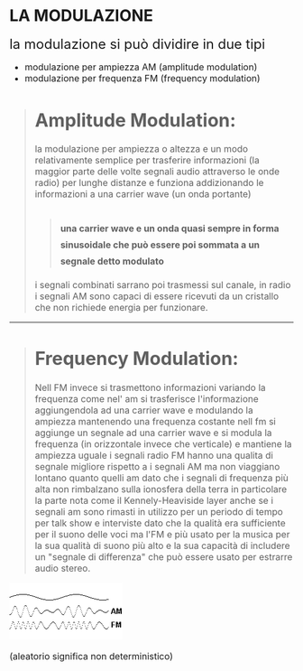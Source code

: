 # LA MODULAZIONE

<font size="5"> la modulazione si può dividire in due tipi <font size="3">

- modulazione per ampiezza AM (amplitude modulation)
- modulazione per frequenza FM (frequency modulation)


> # Amplitude Modulation:
> la modulazione per ampiezza o altezza e un modo relativamente semplice per trasferire informazioni (la maggior parte delle volte segnali audio attraverso le onde radio) per lunghe distanze e funziona addizionando le informazioni a una carrier wave (un onda portante)
>><font size="3">una carrier wave e un onda quasi sempre in forma sinusoidale che può essere poi sommata a un segnale detto modulato
>>----
>i segnali combinati sarrano poi trasmessi sul canale, in radio i segnali AM sono capaci di essere ricevuti da un cristallo che non richiede energia per funzionare.
----
># Frequency Modulation:
>Nell FM invece si trasmettono informazioni variando la frequenza come nel' am si trasferisce l'informazione aggiungendola ad una carrier wave e modulando la ampiezza mantenendo una frequenza costante nell fm si aggiunge un segnale ad una carrier wave e si modula la frequenza (in orizzontale invece che verticale) e mantiene la ampiezza uguale i segnali radio FM hanno una qualita di segnale migliore rispetto a i segnali AM ma non viaggiano lontano quanto quelli am dato che i segnali di frequenza più alta non rimbalzano sulla ionosfera della terra in particolare la parte nota come il Kennely-Heaviside layer anche se i segnali am sono rimasti in utilizzo per un periodo di tempo per talk show e interviste dato che la qualità era sufficiente per il suono delle voci ma l'FM e più usato per la musica per la sua qualità di suono più alto e la sua capacità di includere un "segnale di differenza" che può essere usato per estrarre audio stereo.

![AMFM](amfm.gif)


(aleatorio significa non deterministico)